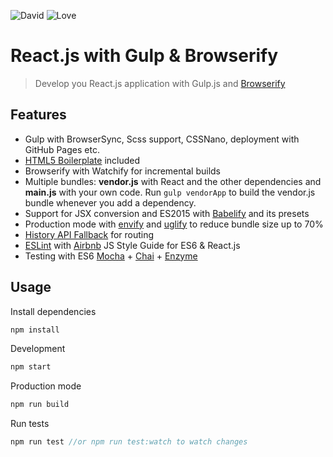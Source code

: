 ![David](https://david-dm.org/jiayihu/gulp-react-browserify.svg)
![Love](https://img.shields.io/badge/Made%20with-%E2%99%A5-red.svg)

# React.js with Gulp & Browserify

> Develop you React.js application with Gulp.js and [Browserify](https://github.com/substack/node-browserify)

## Features
- Gulp with BrowserSync, Scss support, CSSNano, deployment with GitHub Pages etc.
- [HTML5 Boilerplate](https://html5boilerplate.com) included
- Browserify with Watchify for incremental builds
- Multiple bundles: **vendor.js** with React and the other dependencies and **main.js** with your own code.
  Run `gulp vendorApp` to build the vendor.js bundle whenever you add a dependency.
- Support for JSX conversion and ES2015 with [Babelify](https://github.com/babel/babelify) and its presets
- Production mode with [envify](https://www.npmjs.com/package/envify) and [uglify](https://www.npmjs.com/package/gulp-uglify) to reduce bundle size up to 70%
- [History API Fallback](https://github.com/bripkens/connect-history-api-fallback) for routing
- [ESLint](http://eslint.org) with [Airbnb](https://github.com/airbnb/javascript) JS Style Guide for ES6 & React.js
- Testing with ES6 [Mocha](https://mochajs.org) + [Chai](http://chaijs.com) + [Enzyme](http://airbnb.io/enzyme/)

## Usage

Install dependencies
``` javascript
npm install
```
Development
``` javascript
npm start
```
Production mode
``` javascript
npm run build
```
Run tests
``` javascript
npm run test //or npm run test:watch to watch changes
```

